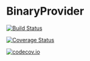# BinaryProvider

[![Build Status](https://travis-ci.org/SimonDanisch/BinaryProvider.jl.svg?branch=master)](https://travis-ci.org/SimonDanisch/BinaryProvider.jl)

[![Coverage Status](https://coveralls.io/repos/SimonDanisch/BinaryProvider.jl/badge.svg?branch=master&service=github)](https://coveralls.io/github/SimonDanisch/BinaryProvider.jl?branch=master)

[![codecov.io](http://codecov.io/github/SimonDanisch/BinaryProvider.jl/coverage.svg?branch=master)](http://codecov.io/github/SimonDanisch/BinaryProvider.jl?branch=master)
